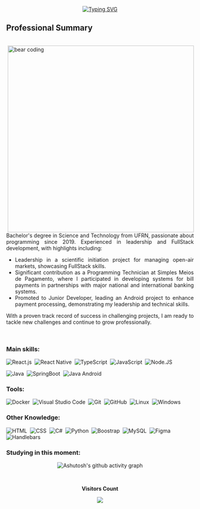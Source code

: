 <div align="center">

[![Typing SVG](https://readme-typing-svg.herokuapp.com?font=Fira+Code&weight=950&size=32&pause=1000&center=true&vCenter=true&random=false&width=600&height=90&lines=--------+Hello+World!+--------;I'm+Yuri+Pedrosa+de+Oliveira;Full+Stack+Developer;Specialized+in+Web+and+Mobile)](https://git.io/typing-svg)

</div>

## Professional Summary

<br>

<img align="right" alt="bear coding" width="500" src = "https://media.giphy.com/media/v1.Y2lkPTc5MGI3NjExZm5raXhsejRwM3lmbXF3Y3A4M3pkeHplY3BoYnk3dnluZmRuajM0bCZlcD12MV9pbnRlcm5hbF9naWZfYnlfaWQmY3Q9Zw/1GEATImIxEXVR79Dhk/giphy.gif">
</div>

<div style="text-align: justify;">
 
Bachelor's degree in Science and Technology from UFRN, passionate about programming since 2019. Experienced in leadership and FullStack development, with highlights including:

- Leadership in a scientific initiation project for managing open-air markets, showcasing FullStack skills.
- Significant contribution as a Programming Technician at Simples Meios de Pagamento, where I participated in developing systems for bill payments in partnerships with major national and international banking systems.
- Promoted to Junior Developer, leading an Android project to enhance payment processing, demonstrating my leadership and technical skills.

With a proven track record of success in challenging projects, I am ready to tackle new challenges and continue to grow professionally.

</div>

<br>

### Main skills:
![React.js](https://img.shields.io/badge/-React.js-0D1117?style=for-the-badge&logo=react&labelColor=0D1117)&nbsp;
![React Native](https://img.shields.io/badge/-React%20Native-0D1117?style=for-the-badge&logo=react&labelColor=0D1117)&nbsp;
![TypeScript](https://img.shields.io/badge/-TypeScript-0D1117?style=for-the-badge&logo=typescript&labelColor=0D1117&textColor=0D1117)&nbsp;
![JavaScript](https://img.shields.io/badge/-JavaScript-0D1117?style=for-the-badge&logo=javascript&labelColor=0D1117&textColor=0D1117)&nbsp;
![Node.JS](https://img.shields.io/badge/-Node.JS-0D1117?style=for-the-badge&logo=node.js&labelColor=0D1117&textColor=0D1117)&nbsp;

![Java](https://img.shields.io/badge/-Java-0D1117?style=for-the-badge&logo=java&labelColor=0D1117)&nbsp;
![SpringBoot](https://img.shields.io/badge/-Spring%20Boot-0D1117?style=for-the-badge&logo=springboot&labelColor=0D1117)&nbsp;
![Java Android](https://img.shields.io/badge/-Java%20Android-0D1117?style=for-the-badge&logo=android&labelColor=0D1117)&nbsp;

### Tools:
![Docker](https://img.shields.io/badge/-Docker-0D1117?style=for-the-badge&logo=docker&labelColor=0D1117)&nbsp;
![Visual Studio Code](https://img.shields.io/badge/-VisualStudioCode-0D1117?style=for-the-badge&logo=visualstudiocode&labelColor=0D1117)&nbsp;
![Git](https://img.shields.io/badge/-Git-0D1117?style=for-the-badge&logo=git&labelColor=0D1117)&nbsp;
![GitHub](https://img.shields.io/badge/-GitHub-0D1117?style=for-the-badge&logo=github&labelColor=0D1117)&nbsp;
![Linux](https://img.shields.io/badge/-Linux-0D1117?style=for-the-badge&logo=linux&labelColor=0D1117)&nbsp;
![Windows](https://img.shields.io/badge/-Windows-0D1117?style=for-the-badge&logo=windows&labelColor=0D1117)&nbsp;
 
### Other Knowledge:
![HTML](https://img.shields.io/badge/-HTML-0D1117?style=for-the-badge&logo=html5&labelColor=0D1117)&nbsp;
![CSS](https://img.shields.io/badge/-CSS-0D1117?style=for-the-badge&logo=CSS3&logoColor=1572B6&labelColor=0D1117)&nbsp;
![C#](https://img.shields.io/badge/-cSharp-0D1117?style=for-the-badge&logo=csharp&logoColor=purple&labelColor=0D1117)&nbsp; 
![Python](https://img.shields.io/badge/-python-0D1117?style=for-the-badge&logo=python&logoColor=1572B6&labelColor=0D1117)&nbsp;
![Boostrap](https://img.shields.io/badge/-boostrap-0D1117?style=for-the-badge&logo=bootstrap&labelColor=0D1117)&nbsp;
![MySQL](https://img.shields.io/badge/-mysql-0D1117?style=for-the-badge&logo=mysql&labelColor=0D1117)&nbsp;
![Figma](https://img.shields.io/badge/-figma-0D1117?style=for-the-badge&logo=figma&labelColor=0D1117)&nbsp;
![Handlebars](https://img.shields.io/badge/-handlebars-0D1117?style=for-the-badge&logo=handlebars&labelColor=0D1117)&nbsp;
  
### Studying in this moment:

<div align="center" >
  
![Ashutosh's github activity graph](https://ssr-contributions-svg.vercel.app/_/pedrosayuri?chart=3dbar&gap=0.6&scale=2&flatten=2&animation=wave&animation_duration=1&animation_delay=0.05&animation_amplitude=20&animation_frequency=0.5&animation_wave_center=10_0&format=svg&weeks=30&theme=blue) 

</div>

<div align="center">
<br><p align="centre"><b>Visitors Count</b></p>  
<p align="center"><img align="center" src="https://profile-counter.glitch.me/{pedrosayuri}/count.svg" /></p> 
<br></div>
